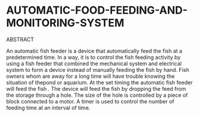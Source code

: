 # AUTOMATIC-FOOD-FEEDING-AND-MONITORING-SYSTEM

ABSTRACT

An automatic fish feeder is a device that automatically feed the fish at a
predetermined time. In a way, it is to control the fish feeding activity by using a
fish feeder that combined the mechanical system and electrical system to form a
device instead of manually feeding the fish by hand. Fish owners whom are away
for a long time will have trouble knowing the situation of thepond or aquarium.
At the set timing the automatic fish feeder will feed the fish . The device will feed
the fish by dropping the feed from the storage through a hole. The size of the hole
is controlled by a piece of block connected to a motor. A timer is used to control
the number of feeding time at an interval of time.
